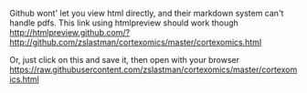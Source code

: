 Github wont' let you view html directly, and their markdown system can't handle pdfs. This link using htmlpreview should work though
http://htmlpreview.github.com/?http://github.com/zslastman/cortexomics/master/cortexomics.html

Or, just click on this and save it, then open with your browser  
https://raw.githubusercontent.com/zslastman/cortexomics/master/cortexomics.html
